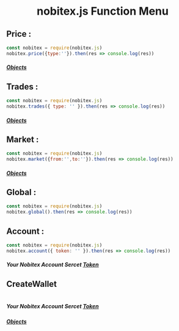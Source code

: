 <h1 align="center">nobitex.js Function Menu</h1>

<h2>Price :</h2>

```js
const nobitex = require(nobitex.js)
nobitex.price({type:''}).then(res => console.log(res))
```
<h5><a href="https://github.com/hadiazt/nobitex.js/blob/main/Data/Objects.md#--price--trade-functions--">Objects</a></h5>
<h2>Trades :</h2>

```js
const nobitex = require(nobitex.js)
nobitex.trades({ type: '' }).then(res => console.log(res))
```
<h5><a href="https://github.com/hadiazt/nobitex.js/blob/main/Data/Objects.md#--price--trade-functions--">Objects</a></h5>


<h2>Market :</h2>

```js
const nobitex = require(nobitex.js)
nobitex.market({from:'',to:''}).then(res => console.log(res))
```
<h5><a href="https://github.com/hadiazt/nobitex.js/blob/main/Data/Objects.md#--market-function--">Objects</a></h5>

<h2>Global : </h2>

```js
const nobitex = require(nobitex.js)
nobitex.global().then(res => console.log(res))
```
<h2>Account : </h2>

```js
const nobitex = require(nobitex.js)
nobitex.account({ token: '' }).then(res => console.log(res))
```
<h5>Your Nobitex Account Sercet <a href="https://nobitex.ir/app/settings/">Token</a></h5>

<h2>CreateWallet</h2>

```js
```
<h5>Your Nobitex Account Sercet <a href="https://nobitex.ir/app/settings/">Token</a></h5>
<h5><a href="https://github.com/hadiazt/nobitex.js/blob/main/Data/Objects.md#--createwallet-function--">Objects</a></h5>
